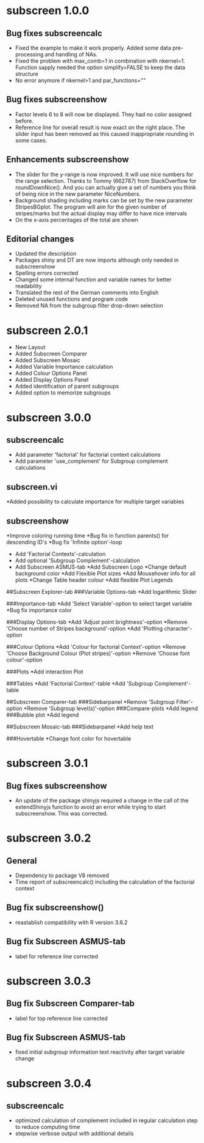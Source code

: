 # subscreen 1.0.0

## Bug fixes subscreencalc

* Fixed the example to make it work properly. Added some data pre-processing and handling of NAs. 
* Fixed the problem with max_comb=1 in combination with nkernel=1. Function sapply needed the option simplify=FALSE to keep the data structure  
* No error anymore if nkernel>1 and par_functions=""

## Bug fixes subscreenshow

* Factor levels 6 to 8 will now be displayed. They had no color assigned before.
* Reference line for overall result is now exact on the right place. The slider input has been removed as this caused inappropriate rounding in some cases.


## Enhancements subscreenshow

* The slider for the y-range is now improved. It will use nice numbers for the range selection. Thanks to Tommy (662787) from StackOverflow for roundDownNice(). And you can actually give a set of numbers you think of being nice in the new parameter NiceNumbers.
* Background shading including marks can be set by the new parameter StripesBGplot. The program will aim for the given number of stripes/marks but the actual display may differ to have nice intervals
* On the x-axis percentages of the total are shown

## Editorial changes

* Updated the description
* Packages shiny and DT are now imports although only needed in subscreenshow 
* Spelling errors corrected
* Changed some internal function and variable names for better readability
* Translated the rest of the German comments into English
* Deleted unused functions and program code
* Removed NA from the subgroup filter drop-down selection

# subscreen 2.0.1

* New Layout
* Added Subscreen Comparer
* Added Subscreen Mosaic
* Added Variable Importance calculation
* Added Colour Options Panel
* Added Display Options Panel
* Added identification of parent subgroups 
* Added option to memorize subgroups

# subscreen 3.0.0

## subscreencalc
* Add parameter 'factorial' for factorial context calculations
* Add parameter 'use_complement' for Subgroup complement calculations

## subscreen.vi
*Added possibility to calculate importance for multiple target variables

## subscreenshow
*Improve coloring running time
*Bug fix in function parents() for descending ID's
*Bug fix 'Infinite option'-loop
* Add 'Factorial Contexts'-calculation
* Add optional 'Subgroup Complement'-calculation
* Add Subscreen ASMUS-tab
*Add Subscreen Logo
*Change default background color
*Add Flexible Plot sizes
*Add Mousehover info for all plots
*Change Table header colour
*Add flexible Plot Legends

##Subscreen Explorer-tab
###Variable Options-tab
*Add logarithmic Slider 

###Importance-tab
*Add 'Select Variable'-option to select target variable
*Bug fix importance color 

###Display Options-tab
*Add 'Adjust point brightness'-option
*Remove 'Choose number of Stripes background'-option
*Add 'Plotting character'-option

###Colour Options
*Add 'Colour for factorial Context'-option
*Remove 'Choose Background Colour (Plot stripes)'-option
*Remove 'Choose font colour'-option

###Plots
*Add interaction Plot

###Tables
*Add 'Factorial Context'-table
*Add 'Subgroup Complement'-table

##Subscreen Comparer-tab
###Sidebarpanel
*Remove 'Subgroup Filter'-option
*Remove 'Subgroup level(s)'-option
###Compare-plots
*Add legend
###Bubble plot
*Add legend

##Subscreen Mosaic-tab
###Sidebarpanel
*Add help text

###Hovertable
*Change font color for hovertable

# subscreen 3.0.1

## Bug fixes subscreenshow

* An update of the package shinyjs required a change in the call of the extendShinyjs function to avoid an error while trying to start subscreenshow. This was corrected.

# subscreen 3.0.2

## General
* Dependency to package V8 removed
* Time report of subscreencalc() including the calculation of the factorial context

## Bug fix subscreenshow()
* reastablish compatibility with R version 3.6.2

## Bug fix Subscreen ASMUS-tab
* label for reference line corrected

# subscreen 3.0.3

## Bug fix Subscreen Comparer-tab
* label for top reference line corrected

## Bug fix Subscreen ASMUS-tab
* fixed initial subgroup information text reactivity after target variable change

# subscreen 3.0.4

## subscreencalc
* optimized calculation of complement included in regular calculation step to reduce computing time
* stepwise verbose output with additional details

